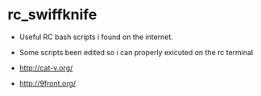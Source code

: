 # rc_swiffknife

* Useful RC bash scripts i found on the internet.
* Some scripts been edited so i can properly exicuted on the rc terminal

* http://cat-v.org/
* http://9front.org/
